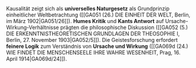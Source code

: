 
Kausalität zeigt sich als **universelles Naturgesetz** als Grundprinzip einheitlicher Weltbetrachtung ([[GA051 (26.) DIE EINHEIT DER WELT, Berlin, im März 1902|GA051/26]]). **Humes Kritik** und **Kants Antwort** auf Ursache-Wirkung-Verhältnisse prägten die philosophische Diskussion ([[GA052 (5.) DIE ERKENNTNISTHEORETISCHEN GRUNDLAGEN DER THEOSOPHIE I, Berlin, 27. November 1903|GA052/5]]). Die Geistesforschung erfordert **feinere Logik** zum Verständnis von **Ursache und Wirkung** ([[GA069d (24.) WIE FINDET DIE MENSCHENSEELE IHRE WAHRE WESENHEIT, Prag, 16. April 1914|GA069d/24]]).
